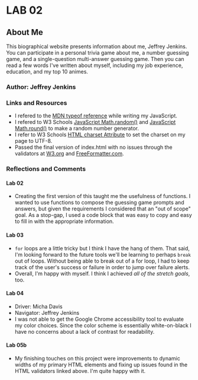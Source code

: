 # LAB 02

## About Me

This biographical website presents information about me, Jeffrey Jenkins. You can participate in a personal trivia game about me, a number guessing game, and a single-question multi-answer guessing game. Then you can read a few words I've written about myself, including my job experience, education, and my top 10 animes.

### Author: Jeffrey Jenkins

### Links and Resources

- I refered to the [MDN typeof reference](https://developer.mozilla.org/en-US/docs/Web/JavaScript/Reference/Operators/typeof) while writing my JavaScript.
- I refered to W3 Schools [JavaScript Math.random()](https://www.w3schools.com/jsref/jsref_random.asp) and [JavaScript Math.round()](https://www.w3schools.com/jsref/jsref_round.asp) to make a random number generator.
- I refer to W3 Schools [HTML <meta> charset Attribute](https://www.w3schools.com/tags/att_meta_charset.asp) to set the charset on my page to UTF-8.
- Passed the final version of index.html with no issues through the validators at [W3.org](https://validator.w3.org/#validate_by_input+with_options) and [FreeFormatter.com](https://www.freeformatter.com/html-validator.html).

### Reflections and Comments

#### Lab 02

- Creating the first version of this taught me the usefulness of functions. I wanted to use functions to compose the guessing game prompts and answers, but given the requirements I considered that an "out of scope" goal. As a stop-gap, I used a code block that was easy to copy and easy to fill in with the appropriate information.

#### Lab 03

- `for` loops are a little tricky but I think I have the hang of them. That said, I'm looking forward to the future tools we'll be learning to perhaps `break` out of loops. Without being able to break out of a for loop, I had to keep track of the user's success or failure in order to jump over failure alerts.
- Overall, I'm happy with myself. I think I achieved *all of the stretch goals*, too.

#### Lab 04

- Driver: Micha Davis
- Navigator: Jeffrey Jenkins
- I was not able to get the Google Chrome accessibility tool to evaluate my color choices. Since the color scheme is essentially white-on-black I have no concerns about a lack of contrast for readability.

#### Lab 05b

- My finishing touches on this project were improvements to dynamic widths of my primary HTML elements and fixing up issues found in the HTML validators linked above. I'm quite happy with it.
